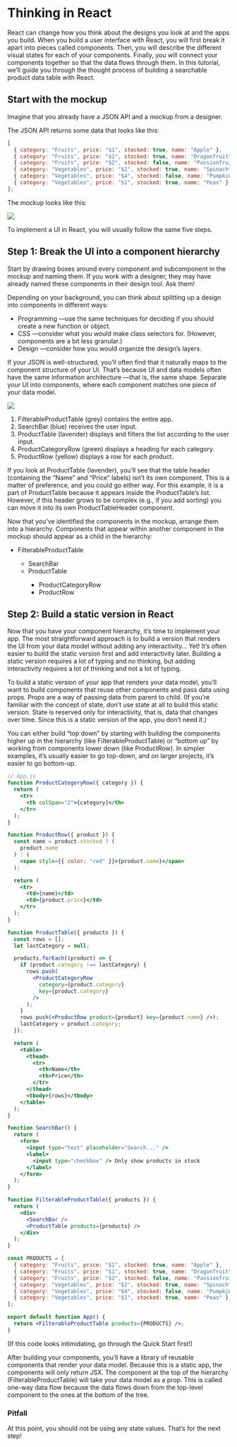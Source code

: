 # Thinking in React

React can change how you think about the designs you look at and the apps you build.
When you build a user interface with React,
you will first break it apart into pieces called components.
Then, you will describe the different visual states for each of your components.
Finally, you will connect your components together
so that the data flows through them.
In this tutorial, we’ll guide you through the thought process of building a searchable product data table with React.

## Start with the mockup

Imagine that you already have a JSON API and a mockup from a designer.

The JSON API returns some data that looks like this:

```jsx
[
  { category: "Fruits", price: "$1", stocked: true, name: "Apple" },
  { category: "Fruits", price: "$1", stocked: true, name: "Dragonfruit" },
  { category: "Fruits", price: "$2", stocked: false, name: "Passionfruit" },
  { category: "Vegetables", price: "$2", stocked: true, name: "Spinach" },
  { category: "Vegetables", price: "$4", stocked: false, name: "Pumpkin" },
  { category: "Vegetables", price: "$1", stocked: true, name: "Peas" },
];
```

The mockup looks like this:

![](https://react.dev/images/docs/s_thinking-in-react_ui.png)

To implement a UI in React, you will usually follow the same five steps.

## Step 1: Break the UI into a component hierarchy

Start by drawing boxes around every component
and subcomponent in the mockup
and naming them.
If you work with a designer,
they may have already named these components in their design tool.
Ask them!

Depending on your background,
you can think about splitting up a design into components in different ways:

- Programming
  —use the same techniques for deciding if you should create a new function or object.
- CSS
  —consider what you would make class selectors for.
  (However, components are a bit less granular.)
- Design
  —consider how you would organize the design’s layers.

If your JSON is well-structured,
you’ll often find that it naturally maps to the component structure of your UI.
That’s because UI and data models
often have the same information architecture
—that is, the same shape.
Separate your UI into components,
where each component matches
one piece of your data model.

![](https://react.dev/images/docs/s_thinking-in-react_ui_outline.png)

1. FilterableProductTable (grey) contains the entire app.
2. SearchBar (blue) receives the user input.
3. ProductTable (lavender) displays and filters the list according to the user input.
4. ProductCategoryRow (green) displays a heading for each category.
5. ProductRow (yellow) displays a row for each product.

If you look at ProductTable (lavender),
you’ll see that the table header (containing the “Name” and “Price” labels) isn’t its own component.
This is a matter of preference,
and you could go either way.
For this example, it is a part of ProductTable
because it appears inside the ProductTable’s list.
However, if this header grows to be complex (e.g., if you add sorting)
you can move it into its own ProductTableHeader component.

Now that you’ve identified the components in the mockup,
arrange them into a hierarchy.
Components that appear within another component in the mockup
should appear as a child in the hierarchy:

<ul>
    <li>FilterableProductTable</li>
    <ul>
        <li>SearchBar</li>
        <li>ProductTable</li>
        <ul>
            <li>ProductCategoryRow</li>
            <li>ProductRow</li>
        </ul>
    </ul>
</ul>

## Step 2: Build a static version in React

Now that you have your component hierarchy,
it’s time to implement your app.
The most straightforward approach is to build a version
that renders the UI from your data model without adding any interactivity… Yet!
It’s often easier to build the static version first
and add interactivity later.
Building a static version requires a lot of typing and no thinking,
but adding interactivity requires a lot of thinking and not a lot of typing.

To build a static version of your app that renders your data model,
you’ll want to build components that reuse other components and pass data using props.
Props are a way of passing data from parent to child.
(If you’re familiar with the concept of state,
don’t use state at all to build this static version.
State is reserved only for interactivity,
that is, data that changes over time.
Since this is a static version of the app, you don’t need it.)

You can either build “top down”
by starting with building the components higher up in the hierarchy
(like FilterableProductTable)
or “bottom up”
by working from components lower down
(like ProductRow).
In simpler examples, it’s usually easier to go top-down,
and on larger projects, it’s easier to go bottom-up.

```jsx
// App.js
function ProductCategoryRow({ category }) {
  return (
    <tr>
      <th colSpan="2">{category}</th>
    </tr>
  );
}

function ProductRow({ product }) {
  const name = product.stocked ? (
    product.name
  ) : (
    <span style={{ color: "red" }}>{product.name}</span>
  );

  return (
    <tr>
      <td>{name}</td>
      <td>{product.price}</td>
    </tr>
  );
}

function ProductTable({ products }) {
  const rows = [];
  let lastCategory = null;

  products.forEach((product) => {
    if (product.category !== lastCategory) {
      rows.push(
        <ProductCategoryRow
          category={product.category}
          key={product.category}
        />
      );
    }
    rows.push(<ProductRow product={product} key={product.name} />);
    lastCategory = product.category;
  });

  return (
    <table>
      <thead>
        <tr>
          <th>Name</th>
          <th>Price</th>
        </tr>
      </thead>
      <tbody>{rows}</tbody>
    </table>
  );
}

function SearchBar() {
  return (
    <form>
      <input type="text" placeholder="Search..." />
      <label>
        <input type="checkbox" /> Only show products in stock
      </label>
    </form>
  );
}

function FilterableProductTable({ products }) {
  return (
    <div>
      <SearchBar />
      <ProductTable products={products} />
    </div>
  );
}

const PRODUCTS = [
  { category: "Fruits", price: "$1", stocked: true, name: "Apple" },
  { category: "Fruits", price: "$1", stocked: true, name: "Dragonfruit" },
  { category: "Fruits", price: "$2", stocked: false, name: "Passionfruit" },
  { category: "Vegetables", price: "$2", stocked: true, name: "Spinach" },
  { category: "Vegetables", price: "$4", stocked: false, name: "Pumpkin" },
  { category: "Vegetables", price: "$1", stocked: true, name: "Peas" },
];

export default function App() {
  return <FilterableProductTable products={PRODUCTS} />;
}
```

(If this code looks intimidating, go through the Quick Start first!)

After building your components,
you’ll have a library of reusable components
that render your data model.
Because this is a static app,
the components will only return JSX.
The component at the top of the hierarchy (FilterableProductTable)
will take your data model as a prop.
This is called one-way data flow
because the data flows down from the top-level component to the ones at the bottom of the tree.

### Pitfall

At this point, you should not be using any state values.
That’s for the next step!
